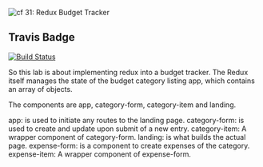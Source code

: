 ![cf](http://i.imgur.com/7v5ASc8.png) 31: Redux Budget Tracker

## Travis Badge

[![Build Status](https://travis-ci.com/kgamer007/31-redux-budget-tracker.svg?branch=master)](https://travis-ci.com/kgamer007/31-redux-budget-tracker)

So this lab is about implementing redux into a budget tracker. The Redux itself manages the state of the budget category listing app, which contains an array of objects.

The components are app, category-form, category-item and landing.

app: is used to initiate any routes to the landing page.
category-form: is used to create and update upon submit of a new entry. 
category-item: A wrapper component of category-form.
landing: is what builds the actual page. 
expense-form: is a component to create expenses of the category. 
expense-item: A wrapper component of expense-form.
